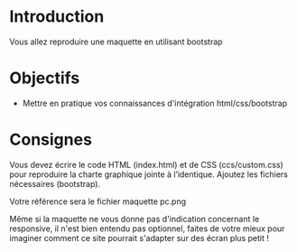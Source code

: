 # Introduction 

Vous allez reproduire une maquette en utilisant bootstrap

# Objectifs

* Mettre en pratique vos connaissances d'intégration html/css/bootstrap

# Consignes

Vous devez écrire le code HTML (index.html) et de CSS (ccs/custom.css) pour reproduire la charte graphique jointe à l’identique. Ajoutez les fichiers nécessaires (bootstrap).

Votre référence sera le fichier maquette pc.png

Même si la maquette ne vous donne pas d'indication concernant le responsive, il n'est bien entendu pas optionnel, faites de votre mieux pour imaginer comment ce site pourrait s'adapter sur des écran plus petit !